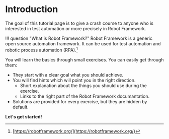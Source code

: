 # Introduction

The goal of this tutorial page is to give a crash course to anyone who is interested in test automation or more precisely in Robot Framework.

!!! question "What is Robot Framework?"
    Robot Framework is a generic open source automation framework. It can be used for test automation and robotic process automation (RPA).[^1]

You will learn the basics through small exercises. You can easily get through them:

* They start with a clear goal what you should achieve.
* You will find hints which will point you in the right direction.
   * Short explanation about the things you should use during the exercise.
   * Links to the right part of the Robot Framework documantation.
* Solutions are provided for every exercise, but they are hidden by default.

**Let's get started!**

[^1]: [https://robotframework.org/](https://robotframework.org/)
